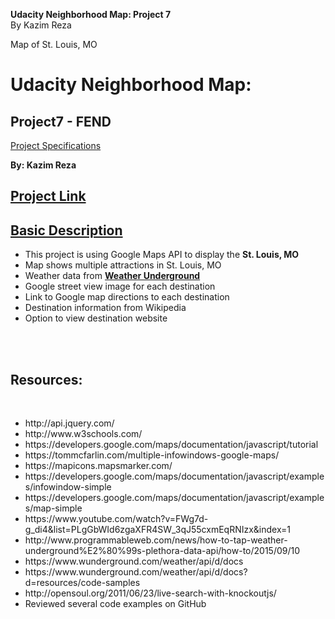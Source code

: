 <strong>Udacity Neighborhood Map: Project 7</strong><br/>
By Kazim Reza

 Map of St. Louis, MO

<h1><strong>Udacity Neighborhood Map: </strong></h1>
<h2>Project7 - FEND</h2>
<a href="https://review.udacity.com/#!/rubrics/17/view" target="_blank">Project Specifications</a>
<p><strong>By: Kazim Reza</strong></p>

<a href="https://cdn.rawgit.com/kazimreza/Project7-NeighborhoodMap/master/index.html" target="_blank"><h2>Project Link</h2>

<h2>Basic Description</h2></a>
<ul>
<li>This project is using Google Maps API to display the <strong>St. Louis, MO</strong></li>
<li>Map shows multiple attractions in St. Louis, MO</li>
<li>Weather data from <a href="https://www.wunderground.com/" target="_blank"><strong>Weather Underground</strong></a></li>
<li>Google street view image for each destination</li>
<li>Link to Google map directions to each destination</li>
<li>Destination information from Wikipedia</li>
<li>Option to view destination website</li>
</ul>
<br/>
<br/>

<h2>Resources:</h2><br/>
<ul>
<li>http://api.jquery.com/</li>
<li>http://www.w3schools.com/</li>
<li>https://developers.google.com/maps/documentation/javascript/tutorial</li>
<li>https://tommcfarlin.com/multiple-infowindows-google-maps/</li>
<li>https://mapicons.mapsmarker.com/</li>
<li>https://developers.google.com/maps/documentation/javascript/examples/infowindow-simple</li>
<li>https://developers.google.com/maps/documentation/javascript/examples/map-simple</li>
<li>https://www.youtube.com/watch?v=FWg7d-g_di4&list=PLgGbWId6zgaXFR4SW_3qJ55cxmEqRNIzx&index=1</li>
<li>http://www.programmableweb.com/news/how-to-tap-weather-underground%E2%80%99s-plethora-data-api/how-to/2015/09/10</li>
<li>https://www.wunderground.com/weather/api/d/docs</li>
<li>https://www.wunderground.com/weather/api/d/docs?d=resources/code-samples</li>
<li>http://opensoul.org/2011/06/23/live-search-with-knockoutjs/</li>
<li>Reviewed several code examples on GitHub</li>
</ul>





